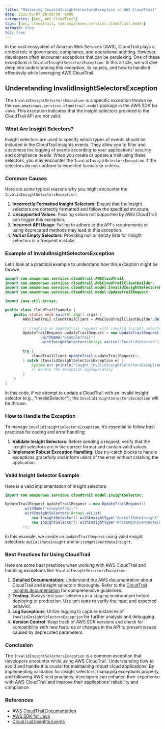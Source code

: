 ```yaml
---
title: "Mastering InvalidInsightSelectorsException in AWS CloudTrail"
date: 2025-05-07 09:00:00 -0000
categories: [AWS, AWS CloudTrail]
tags: [aws, cloudtrail, com.amazonaws.services.cloudtrail.model]
mermaid: true
toc: true
---
```



In the vast ecosystem of Amazon Web Services (AWS), CloudTrail plays a critical role in governance, compliance, and operational auditing. However, developers often encounter exceptions that can be perplexing. One of these exceptions is `InvalidInsightSelectorsException`. In this article, we will dive deep into understanding this exception, its causes, and how to handle it effectively while leveraging AWS CloudTrail. 

## Understanding InvalidInsightSelectorsException

The `InvalidInsightSelectorsException` is a specific exception thrown by the `com.amazonaws.services.cloudtrail.model` package in the AWS SDK for Java. This exception indicates that the insight selectors provided to the CloudTrail API are not valid. 

### What Are Insight Selectors?

Insight selectors are used to specify which types of events should be included in the CloudTrail insights events. They allow you to filter and customize the logging of events according to your applications’ security and compliance needs. When you create or update a trail using these selectors, you may encounter the `InvalidInsightSelectorsException` if the selectors do not conform to expected formats or criteria.

### Common Causes

Here are some typical reasons why you might encounter the `InvalidInsightSelectorsException`:

1. **Incorrectly Formatted Insight Selectors**: Ensure that the insight selectors are correctly formatted and follow the specified structure.
2. **Unsupported Values**: Passing values not supported by AWS CloudTrail can trigger this exception.
3. **Incorrect API Usage**: Failing to adhere to the API's requirements or using deprecated methods may lead to this exception.
4. **Null or Empty Selectors**: Providing null or empty lists for insight selectors is a frequent mistake.

### Example of InvalidInsightSelectorsException

Let’s look at a practical example to understand how this exception might be thrown.

```java
import com.amazonaws.services.cloudtrail.AWSCloudTrail;
import com.amazonaws.services.cloudtrail.AWSCloudTrailClientBuilder;
import com.amazonaws.services.cloudtrail.model.InvalidInsightSelectorsException;
import com.amazonaws.services.cloudtrail.model.UpdateTrailRequest;

import java.util.Arrays;

public class CloudTrailExample {
    public static void main(String[] args) {
        AWSCloudTrail cloudTrailClient = AWSCloudTrailClientBuilder.defaultClient();
        
        // Creating an UpdateTrail request with invalid insight selectors
        UpdateTrailRequest updateTrailRequest = new UpdateTrailRequest()
                .withName("exampleTrail")
                .withInsightSelectors(Arrays.asList("InvalidSelector"));
        
        try {
            cloudTrailClient.updateTrail(updateTrailRequest);
        } catch (InvalidInsightSelectorsException e) {
            System.err.println("Caught InvalidInsightSelectorsException: " + e.getMessage());
            // Handle the exception appropriately
        }
    }
}
```

In this code, if we attempt to update a CloudTrail with an invalid insight selector (e.g., "InvalidSelector"), the `InvalidInsightSelectorsException` will be thrown. 

### How to Handle the Exception

To manage `InvalidInsightSelectorsException`, it’s essential to follow best practices for coding and error handling:

1. **Validate Insight Selectors**: Before sending a request, verify that the insight selectors are in the correct format and contain valid values.
2. **Implement Robust Exception Handling**: Use try-catch blocks to handle exceptions gracefully and inform users of the error without crashing the application.

### Valid Insight Selector Example

Here is a valid implementation of insight selectors:

```java
import com.amazonaws.services.cloudtrail.model.InsightSelector;

UpdateTrailRequest updateTrailRequest = new UpdateTrailRequest()
        .withName("exampleTrail")
        .withInsightSelectors(Arrays.asList(
            new InsightSelector().withInsightType("ApiCallRateInsight"),
            new InsightSelector().withInsightType("WriteMgmtEventRateInsight")
        ));
```

In this example, we create an `UpdateTrailRequest` using valid insight selectors: `ApiCallRateInsight` and `WriteMgmtEventRateInsight`.

### Best Practices for Using CloudTrail

Here are some best practices when working with AWS CloudTrail and handling exceptions like `InvalidInsightSelectorsException`:

1. **Detailed Documentation**: Understand the AWS documentation about CloudTrail and insight selectors thoroughly. Refer to the [CloudTrail Insights documentation](https://docs.aws.amazon.com/awscloudtrail/latest/userguide/cloudtrail-insight-events.html) for comprehensive guidelines.
2. **Testing**: Always test your selectors in a staging environment before deploying to production. Use unit tests to verify the input and expected behavior.
3. **Log Exceptions**: Utilize logging to capture instances of `InvalidInsightSelectorsException` for further analysis and debugging.
4. **Version Control**: Keep track of AWS SDK versions and check for compatibility with new features or changes in the API to prevent issues caused by deprecated parameters.

### Conclusion

The `InvalidInsightSelectorsException` is a common exception that developers encounter while using AWS CloudTrail. Understanding how to avoid and handle it is crucial for maintaining robust cloud applications. By implementing validation for insight selectors, managing exceptions properly, and following AWS best practices, developers can enhance their experience with AWS CloudTrail and improve their applications' reliability and compliance.

### References

- [AWS CloudTrail Documentation](https://docs.aws.amazon.com/awscloudtrail/latest/userguide/what-is-cloudtrail.html)
- [AWS SDK for Java](https://aws.amazon.com/sdk-for-java/)
- [CloudTrail Insights Events](https://docs.aws.amazon.com/awscloudtrail/latest/userguide/cloudtrail-insight-events.html)